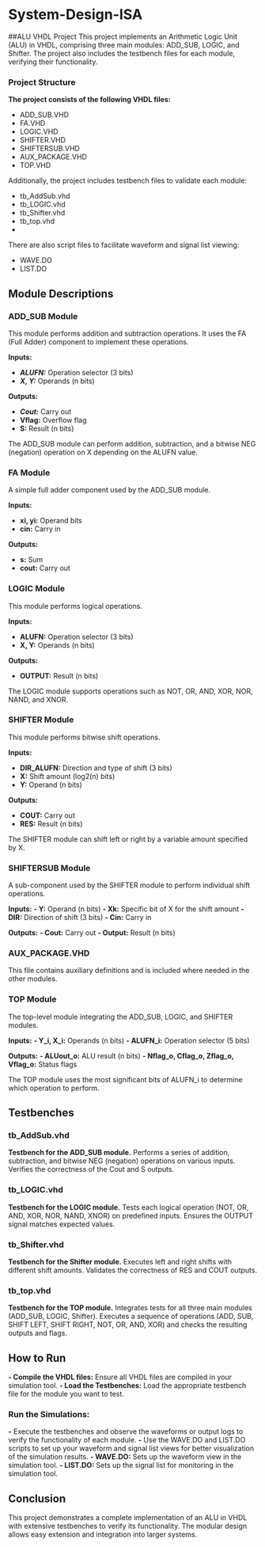 # System-Design-ISA
##ALU VHDL Project
This project implements an Arithmetic Logic Unit (ALU) in VHDL, comprising three main modules: ADD_SUB, LOGIC, and Shifter. The project also includes the testbench files for each module, verifying their functionality.

### Project Structure
**The project consists of the following VHDL files:**
- ADD_SUB.VHD
- FA.VHD
- LOGIC.VHD
- SHIFTER.VHD
- SHIFTERSUB.VHD
- AUX_PACKAGE.VHD
- TOP.VHD

Additionally, the project includes testbench files to validate each module:

- tb_AddSub.vhd
- tb_LOGIC.vhd
- tb_Shifter.vhd
- tb_top.vhd
- 
There are also script files to facilitate waveform and signal list viewing:

- WAVE.DO
- LIST.DO


## Module Descriptions
### ADD_SUB Module
This module performs addition and subtraction operations. 
It uses the FA (Full Adder) component to implement these operations.

**Inputs:**
- ***ALUFN:*** Operation selector (3 bits)
- ***X, Y:*** Operands (n bits)
  
**Outputs:**
- ***Cout:*** Carry out
- **Vflag:** Overflow flag
- **S:** Result (n bits)

The ADD_SUB module can perform addition, subtraction, and a bitwise NEG (negation) operation on X depending on the ALUFN value.

### FA Module
A simple full adder component used by the ADD_SUB module.

**Inputs:**
- **xi, yi:** Operand bits
- **cin:** Carry in
  
**Outputs:**
- **s:** Sum
- **cout:** Carry out


### LOGIC Module
This module performs logical operations.

**Inputs:**
- **ALUFN:** Operation selector (3 bits)
- **X, Y:** Operands (n bits)
  
**Outputs:**
- **OUTPUT:** Result (n bits)
  
The LOGIC module supports operations such as NOT, OR, AND, XOR, NOR, NAND, and XNOR.


### SHIFTER Module
This module performs bitwise shift operations.

**Inputs:**
- **DIR_ALUFN:** Direction and type of shift (3 bits)
- **X:** Shift amount (log2(n) bits)
- **Y:** Operand (n bits)
  
**Outputs:**
- **COUT:** Carry out
- **RES:** Result (n bits)
  
The SHIFTER module can shift left or right by a variable amount specified by X.


### SHIFTERSUB Module
A sub-component used by the SHIFTER module to perform individual shift operations.

**Inputs:**
**- Y:** Operand (n bits)
**- Xk:** Specific bit of X for the shift amount
**- DIR:** Direction of shift (3 bits)
**- Cin:** Carry in

**Outputs:**
**- Cout:** Carry out
**- Output:** Result (n bits)


### AUX_PACKAGE.VHD
This file contains auxiliary definitions and is included where needed in the other modules.


### TOP Module
The top-level module integrating the ADD_SUB, LOGIC, and SHIFTER modules.

**Inputs:**
**- Y_i, X_i:** Operands (n bits)
**- ALUFN_i:** Operation selector (5 bits)

**Outputs:**
**- ALUout_o:** ALU result (n bits)
**- Nflag_o, Cflag_o, Zflag_o, Vflag_o:** Status flags

The TOP module uses the most significant bits of ALUFN_i to determine which operation to perform.


## Testbenches

### tb_AddSub.vhd
**Testbench for the ADD_SUB module.**
Performs a series of addition, subtraction, and bitwise NEG (negation) operations on various inputs.
Verifies the correctness of the Cout and S outputs.


### tb_LOGIC.vhd
**Testbench for the LOGIC module.**
Tests each logical operation (NOT, OR, AND, XOR, NOR, NAND, XNOR) on predefined inputs.
Ensures the OUTPUT signal matches expected values.


### tb_Shifter.vhd
**Testbench for the Shifter module.**
Executes left and right shifts with different shift amounts.
Validates the correctness of RES and COUT outputs.


### tb_top.vhd
**Testbench for the TOP module.**
Integrates tests for all three main modules (ADD_SUB, LOGIC, Shifter).
Executes a sequence of operations (ADD, SUB, SHIFT LEFT, SHIFT RIGHT, NOT, OR, AND, XOR) and checks the resulting outputs and flags.


## How to Run

**- Compile the VHDL files:** Ensure all VHDL files are compiled in your simulation tool.
**- Load the Testbenches:** Load the appropriate testbench file for the module you want to test.

### Run the Simulations:
**-** Execute the testbenches and observe the waveforms or output logs to verify the functionality of each module.
**-** Use the WAVE.DO and LIST.DO scripts to set up your waveform and signal list views for better visualization of the simulation results.
**- WAVE.DO:** Sets up the waveform view in the simulation tool.
**- LIST.DO:** Sets up the signal list for monitoring in the simulation tool.


## Conclusion
This project demonstrates a complete implementation of an ALU in VHDL with extensive testbenches to verify its functionality. 
The modular design allows easy extension and integration into larger systems.

